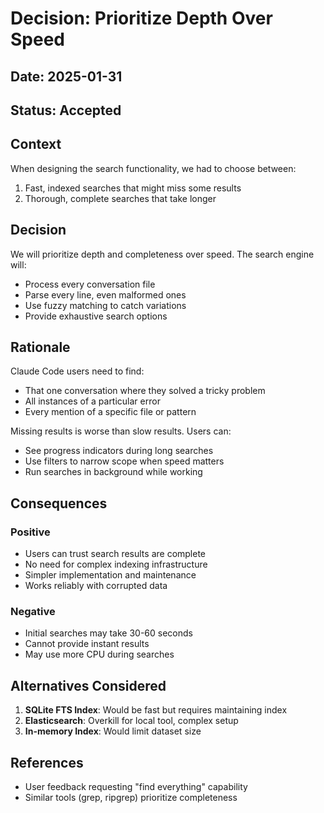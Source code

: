 # Decision: Prioritize Depth Over Speed

## Date: 2025-01-31
## Status: Accepted
## Context

When designing the search functionality, we had to choose between:
1. Fast, indexed searches that might miss some results
2. Thorough, complete searches that take longer

## Decision

We will prioritize depth and completeness over speed. The search engine will:
- Process every conversation file
- Parse every line, even malformed ones
- Use fuzzy matching to catch variations
- Provide exhaustive search options

## Rationale

Claude Code users need to find:
- That one conversation where they solved a tricky problem
- All instances of a particular error
- Every mention of a specific file or pattern

Missing results is worse than slow results. Users can:
- See progress indicators during long searches
- Use filters to narrow scope when speed matters
- Run searches in background while working

## Consequences

### Positive
- Users can trust search results are complete
- No need for complex indexing infrastructure
- Simpler implementation and maintenance
- Works reliably with corrupted data

### Negative
- Initial searches may take 30-60 seconds
- Cannot provide instant results
- May use more CPU during searches

## Alternatives Considered

1. **SQLite FTS Index**: Would be fast but requires maintaining index
2. **Elasticsearch**: Overkill for local tool, complex setup
3. **In-memory Index**: Would limit dataset size

## References
- User feedback requesting "find everything" capability
- Similar tools (grep, ripgrep) prioritize completeness